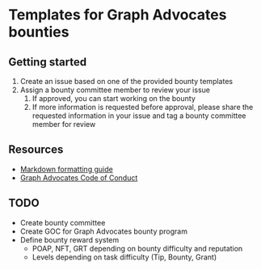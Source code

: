 # Templates for Graph Advocates bounties
## Getting started
1. Create an issue based on one of the provided bounty templates
1. Assign a bounty committee member to review your issue
    1. If approved, you can start working on the bounty
    1. If more information is requested before approval, please share the requested information in your issue and tag a bounty committee member for review

## Resources
* [Markdown formatting guide](https://docs.github.com/en/get-started/writing-on-github/getting-started-with-writing-and-formatting-on-github/basic-writing-and-formatting-syntax)
* [Graph Advocates Code of Conduct](https://github.com/graphadvocates/docs/blob/Main/advocates-program/code-of-conduct.md)

## TODO
* Create bounty committee
* Create GOC for Graph Advocates bounty program
* Define bounty reward system
    * POAP, NFT, GRT depending on bounty difficulty and reputation 
    * Levels depending on task difficulty (Tip, Bounty, Grant)
